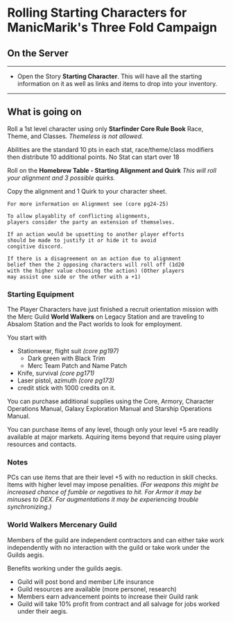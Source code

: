 # Rolling Starting Characters for ManicMarik's Three Fold Campaign

## On the Server
---
 - Open the Story **Starting Character**.
This will have all the starting information on it as well as links and items to drop into your inventory.

---

## What is going on
Roll a 1st level character using only **Starfinder Core Rule Book** Race, Theme, and Classes.
*Themeless is not allowed.*

Abilities are the standard 10 pts in each stat, race/theme/class modifiers then distribute 10 additional points.
No Stat can start over 18


Roll on the **Homebrew Table - Starting Alignment and Quirk**
*This will roll your alignment and 3 possible quirks.*

Copy the alignment and 1 Quirk to your character sheet.





    For more information on Alignment see (core pg24-25)

```
To allow playablity of conflicting alignments,
players consider the party an extension of themselves.

If an action would be upsetting to another player efforts
should be made to justify it or hide it to avoid
congitive discord.

If there is a disagreement on an action due to alignment
belief then the 2 opposing characters will roll off (1d20
with the higher value choosing the action) (Other players
may assist one side or the other with a +1)
```
### Starting Equipment
The Player Characters have just finished a recruit orientation mission with the Merc Guild **World Walkers** on Legacy Station and are traveling to Absalom Station and the Pact worlds to look for employment.

You start with
* Stationwear, flight suit *(core pg197)*
  * Dark green with Black Trim
  * Merc Team Patch and Name Patch
* Knife, survival *(core pg171)*
* Laser pistol, azimuth *(core pg173)*
* credit stick  with 1000 credits on it.

You can purchase additional supplies using the Core, Armory, Character Operations Manual, Galaxy Exploration Manual and Starship Operations Manual.

You can purchase items of any level, though only your level +5 are readily available at major markets.  Aquiring items beyond that require using player resources and contacts.

### Notes
PCs can use items that are their level +5 with no reduction in skill checks.  Items with higher level may impose penalities. *(For weapons this might be increased chance of fumble or negatives to hit.  For Armor it may be minuses to DEX.  For augmentations it may be experiencing trouble synchronizing.)*

### World Walkers Mercenary Guild
Members of the guild are independent contractors and can either take work independently with no interaction with the guild or take work under the Guilds aegis.

Benefits working under the guilds aegis.
* Guild will post bond and member Life insurance
* Guild resources are available (more personel, research)
* Members earn advancement points to increase their Guild rank
* Guild will take 10% profit from contract and all salvage for jobs worked under their aegis.